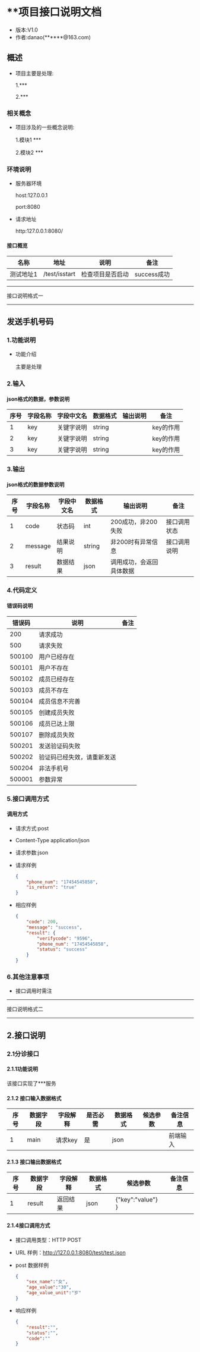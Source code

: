 # **项目接口说明文档
- 版本:V1.0
- 作者:danao(******@163.com)
## 概述

- 项目主要是处理:
    
    1.***

    2.***
### 相关概念

- 项目涉及的一些概念说明:

    1.模块1 ***

    2.模块2 ***

### 环境说明

- 服务器环境

    host:127.0.0.1

    port:8080

- 请求地址

    http:127.0.0.1:8080/

#### 接口概览

|名称|地址|说明|备注|
|-|-|-|-|
测试地址1|/test/isstart|检查项目是否启动|success成功

---

接口说明格式一

---
## 发送手机号码

### 1.功能说明
- 功能介绍

    主要是处理

### 2.输入

#### json格式的数据，参数说明

|序号|字段名称|字段中文名|数据格式|输出说明|备注|
|-|-|-|-|-|-|
1|key|关键字说明|string| | key的作用
2|key|关键字说明|string| | key的作用
3|key|关键字说明|string| | key的作用

### 3.输出
#### json格式的数据参数说明
|序号|字段名称|字段中文名|数据格式|输出说明|备注|
|-|-|-|-|-|-|
1|code|状态码|int| 200成功，非200失败 | 接口调用状态
2|message|结果说明|string| 非200时有异常信息 | 接口调用说明
3|result|数据结果|json|调用成功，会返回具体数据| 

### 4.代码定义
#### 错误码说明
|错误码|说明|备注|
|-|-|-|
|200|请求成功||
|500|请求失败||
|500100|用户已经存在||
|500101|用户不存在||
|500102|成员已经存在||
|500103|成员不存在||
|500104|成员信息不完善||
|500105|创建成员失败||
|500106|成员已达上限||
|500107|删除成员失败||
|500201|发送验证码失败||
|500202|验证码已经失效，请重新发送||
|500204|非法手机号||
|500001|参数异常||
### 5.接口调用方式

#### 调用方式

- 请求方式:post

- Content-Type application/json

- 请求参数:json
- 请求样例

    ```json
    {
        "phone_num": "17454545858",
        "is_return": "true"
    }
    ```
- 相应样例

    ```json
    {
        "code": 200,
        "message": "success",
        "result": {
            "verifycode": "9596",
            "phone_num": "17454545858",
            "status": "success"
        }
    }
    ```

### 6.其他注意事项

- 接口调用时需注

--- 

接口说明格式二

---

## 2.接口说明

### 2.1分诊接口

#### 2.1.1功能说明

该接口实现了***服务

#### 2.1.2 接口输入数据格式

| 序号 | 数据字段 | 字段解释 | 是否必需 | 数据格式 | 候选参数 | 备注信息|
| --- | ------- | ------- | ------- | ------- | ------ | -------|
| 1    | main     | 请求key | 是       | json  |        | 前端输入 |

#### 2.1.3 接口输出数据格式

| 序号 | 数据字段 | 字段解释   | 数据格式 | 候选参数| 备注信息|
| ---- | -------| ----------| --------| -------| ------|
| 1    | result | 返回结果 | json     | {"key":"value"} } | |

#### 2.1.4接口调用方式

- 接口调用类型：HTTP POST

- URL 样例：http://127.0.0.1:8080/test/test.json

- post 数据样例

  ```json
  {        
      "sex_name":"女",
      "age_value":"30",
      "age_value_unit":"岁"
  }
  ```

- 响应样例

  ```json
  {        
      "result":"",
      "status":"",
      "code":""
  }
  ```
